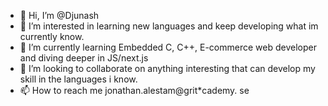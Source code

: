 - 👋 Hi, I’m @Djunash
- 👀 I’m interested in learning new languages and keep developing what im currently know.
- 🌱 I’m currently learning Embedded C, C++, E-commerce web developer and diving deeper in JS/next.js
- 💞️ I’m looking to collaborate on anything interesting that can develop my skill in the languages i know.
- 📫 How to reach me jonathan.alestam@grit*cademy. se

<!---
Djunash/Djunash is a ✨ special ✨ repository because its `README.md` (this file) appears on your GitHub profile.
You can click the Preview link to take a look at your changes.
--->
